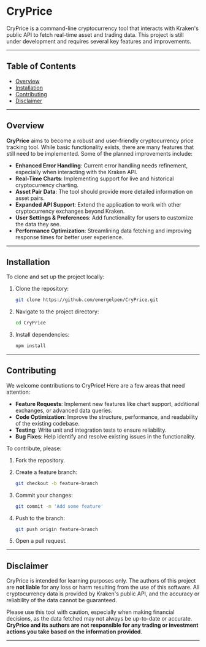 
# CryPrice

CryPrice is a command-line cryptocurrency tool that interacts with Kraken's public API to fetch real-time asset and trading data. This project is still under development and requires several key features and improvements.

---

## Table of Contents

- [Overview](#overview)
- [Installation](#installation)
- [Contributing](#contributing)
- [Disclaimer](#disclaimer)
---

## Overview

**CryPrice** aims to become a robust and user-friendly cryptocurrency price tracking tool. While basic functionality exists, there are many features that still need to be implemented. Some of the planned improvements include:

- **Enhanced Error Handling**: Current error handling needs refinement, especially when interacting with the Kraken API.
- **Real-Time Charts**: Implementing support for live and historical cryptocurrency charting.
- **Asset Pair Data**: The tool should provide more detailed information on asset pairs.
- **Expanded API Support**: Extend the application to work with other cryptocurrency exchanges beyond Kraken.
- **User Settings & Preferences**: Add functionality for users to customize the data they see.
- **Performance Optimization**: Streamlining data fetching and improving response times for better user experience.

---

## Installation

To clone and set up the project locally:

1. Clone the repository:

   ```bash
   git clone https://github.com/energelpen/CryPrice.git
   ```

2. Navigate to the project directory:

   ```bash
   cd CryPrice
   ```

3. Install dependencies:

   ```bash
   npm install
   ```

---

## Contributing

We welcome contributions to CryPrice! Here are a few areas that need attention:

- **Feature Requests**: Implement new features like chart support, additional exchanges, or advanced data queries.
- **Code Optimization**: Improve the structure, performance, and readability of the existing codebase.
- **Testing**: Write unit and integration tests to ensure reliability.
- **Bug Fixes**: Help identify and resolve existing issues in the functionality.

To contribute, please:

1. Fork the repository.
2. Create a feature branch:

   ```bash
   git checkout -b feature-branch
   ```

3. Commit your changes:

   ```bash
   git commit -m 'Add some feature'
   ```

4. Push to the branch:

   ```bash
   git push origin feature-branch
   ```

5. Open a pull request.

---

## Disclaimer

CryPrice is intended for learning purposes only. The authors of this project are **not liable** for any loss or harm resulting from the use of this software. All cryptocurrency data is provided by Kraken's public API, and the accuracy or reliability of the data cannot be guaranteed.

Please use this tool with caution, especially when making financial decisions, as the data fetched may not always be up-to-date or accurate. **CryPrice and its authors are not responsible for any trading or investment actions you take based on the information provided**.

---
